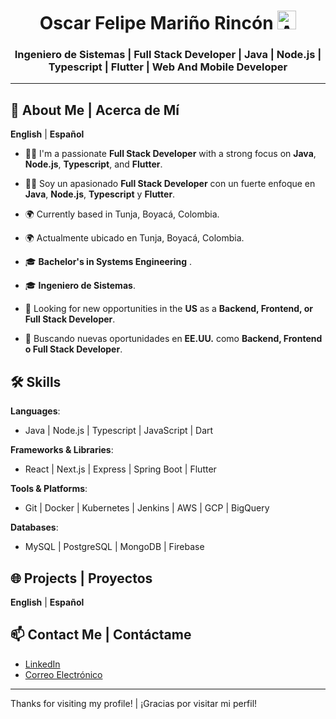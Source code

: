 <div align="center">
  <h1>
    Oscar Felipe Mariño Rincón
    <img src="https://www.emojiall.com/images/240/microsoft-teams/1f44b.png" width="30" height="30" alt="Animated Emoji">
  </h1>
  <h3>Ingeniero de Sistemas | Full Stack Developer | Java | Node.js | Typescript | Flutter | Web And Mobile Developer</h3>
</div>

---

## 🤖 About Me | Acerca de Mí

**English** | **Español**

- 👨‍💻 I'm a passionate **Full Stack Developer** with a strong focus on **Java**, **Node.js**, **Typescript**, and **Flutter**.
- 👨‍💻 Soy un apasionado **Full Stack Developer** con un fuerte enfoque en **Java**, **Node.js**, **Typescript** y **Flutter**.

- 🌍 Currently based in Tunja, Boyacá, Colombia.
- 🌍 Actualmente ubicado en Tunja, Boyacá, Colombia.

- 🎓 **Bachelor's in Systems Engineering** .
- 🎓 **Ingeniero de Sistemas**.

- 💼 Looking for new opportunities in the **US** as a **Backend, Frontend, or Full Stack Developer**.
- 💼 Buscando nuevas oportunidades en **EE.UU.** como **Backend, Frontend o Full Stack Developer**.

## 🛠️ Skills

**Languages**:
- Java | Node.js | Typescript | JavaScript | Dart

**Frameworks & Libraries**:
- React | Next.js | Express | Spring Boot | Flutter

**Tools & Platforms**:
- Git | Docker | Kubernetes | Jenkins | AWS | GCP | BigQuery

**Databases**:
- MySQL | PostgreSQL | MongoDB | Firebase

## 🌐 Projects | Proyectos

**English** | **Español**

## 📫 Contact Me | Contáctame

- [LinkedIn](https://www.linkedin.com/in/pipe-rincon/) 
- [Correo Electrónico](mailto:piperincon.dev@gmail.com)

---

Thanks for visiting my profile! | ¡Gracias por visitar mi perfil!
